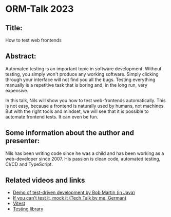 # ORM-Talk 2023

## Title:

How to test web frontends

## Abstract: 

Automated testing is an important topic in software development. Without testing, you simply won't produce any working software.
Simply clicking through your interface will not find you all the bugs. Testing everything manually is a
repetitive task that is boring and, in the long run, very expensive.

In this talk, Nils will show you how to test web-frontends automatically. This is not easy, because 
a frontend is naturally used by humans, not machines. But with the right tools and mindset, we will see that 
it is possible to automate frontend tests. It can even be fun.


## Some information about the author and presenter:

Nils has been writing code since he was a child and has been working as a web-developer since 2007.
His passion is clean code, automated testing, CI/CD and TypeScript.

## Related videos and links

* [Demo of test-driven development by Bob Martin (in Java)](https://youtu.be/58jGpV2Cg50?feature=shared&t=1300)
* [If you can't test it, mock it (Tech Talk by me, German)](https://youtu.be/t7SKh7QFgOo?feature=shared)
* [Vitest](https://vitest.dev/)
* [Testing library](https://testing-library.com/)
